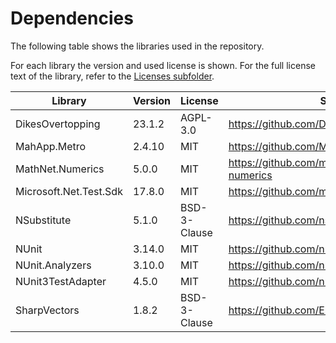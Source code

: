 # Dependencies
The following table shows the libraries used in the repository.

For each library the version and used license is shown. For the full license text of the library, refer to the [Licenses subfolder](Licenses).

| Library                | Version | License      | Source                                            |
|------------------------|---------|--------------|---------------------------------------------------|
| DikesOvertopping       | 23.1.2  | AGPL-3.0     | https://github.com/Deltares/DikesOvertopping      |
| MahApp.Metro           | 2.4.10  | MIT          | https://github.com/MahApps/MahApps.Metro          |
| MathNet.Numerics       | 5.0.0   | MIT          | https://github.com/mathnet/mathnet-numerics       |
| Microsoft.Net.Test.Sdk | 17.8.0  | MIT          | https://github.com/microsoft/vstest               |
| NSubstitute            | 5.1.0   | BSD-3-Clause | https://github.com/nsubstitute/NSubstitute        |
| NUnit                  | 3.14.0  | MIT          | https://github.com/nunit/nunit                    |
| NUnit.Analyzers        | 3.10.0  | MIT          | https://github.com/nunit/nunit.analyzers          |
| NUnit3TestAdapter      | 4.5.0   | MIT          | https://github.com/nunit/nunit3-vs-adapter        |
| SharpVectors           | 1.8.2   | BSD-3-Clause | https://github.com/ElinamLLC/SharpVectors         |